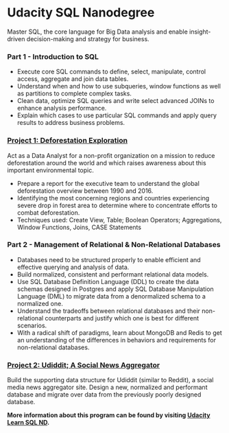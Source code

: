 # Udacity SQL Nanodegree 
Master SQL, the core language for Big Data analysis and enable insight-driven decision-making and strategy for business.

### Part 1 - Introduction to SQL

* Execute core SQL commands to define, select, manipulate, control access, aggregate and join data tables. 
* Understand when and how to use subqueries, window functions as well as partitions to complete complex tasks. 
* Clean data, optimize SQL queries and write select advanced JOINs to enhance analysis performance. 
* Explain which cases to use particular SQL commands and apply query results to address business problems.

### [Project 1: Deforestation Exploration](https://github.com/NMangera/Udacity_SQL/blob/main/Deforestation_Exploration/Project_Deforestation_Exploration_1_.pdf)

Act as a Data Analyst for a non-profit organization on a mission to reduce deforestation around the world and which raises awareness about this important environmental topic.
* Prepare a report for the executive team to understand the global deforestation overview between 1990 and 2016. 
* Identifying the most concerning regions and countries experiencing severe drop in forest area to determine where to concentrate efforts to combat deforestation.
* Techniques used: Create View, Table; Boolean Operators; Aggregations, Window Functions, Joins, CASE Statements


### Part 2 - Management of Relational & Non-Relational Databases

* Databases need to be structured properly to enable efficient and effective querying and analysis of data. 
* Build normalized, consistent and performant relational data models. 
* Use SQL Database Definition Language (DDL) to create the data schemas designed in Postgres and apply SQL Database Manipulation Language (DML) to migrate data from a denormalized schema to a normalized one. 
* Understand the tradeoffs between relational databases and their non-relational counterparts and justify which one is best for different scenarios. 
* With a radical shift of paradigms, learn about MongoDB and Redis to get an understanding of the differences in behaviors and requirements for non-relational databases.

### [Project 2: Udiddit; A Social News Aggregator](https://github.com/NMangera/Udacity_SQL/blob/main/Uddidit/Udacity_SQL_Project_%233%20%5BUdiddit%3B%20A%20Social%20News%20Aggregator%5D.pdf)

Build the supporting data structure for Udiddit (similar to Reddit), a social media news aggregator site. Design a new, normalized and performant database and migrate over data from the previously poorly designed database.

**More information about this program can be found by visiting [Udacity Learn SQL ND](https://www.udacity.com/course/learn-sql--nd072).**
